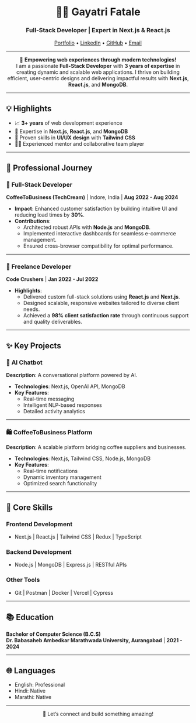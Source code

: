 <div align="center">
  
# 👩‍💻 Gayatri Fatale  
### **Full-Stack Developer | Expert in Next.js & React.js**

[Portfolio](https://gayatrifatale.vercel.app/) • [LinkedIn](https://www.linkedin.com/in/gayatri-f-66b85b247/) • [GitHub](https://github.com/fatalegayatri) • [Email](mailto:fatalegayatri24@gmail.com)

---

🌟 **Empowering web experiences through modern technologies!**  
I am a passionate **Full-Stack Developer** with **3 years of expertise** in creating dynamic and scalable web applications. I thrive on building efficient, user-centric designs and delivering impactful results with **Next.js**, **React.js**, and **MongoDB**.

</div>

---

## 💡 **Highlights**  

- 📈 **3+ years** of web development experience  
- 🚀 Expertise in **Next.js**, **React.js**, and **MongoDB**  
- 🎨 Proven skills in **UI/UX design** with **Tailwind CSS**  
- 👩‍🏫 Experienced mentor and collaborative team player  

---

## 🔧 **Professional Journey**

### 🚀 **Full-Stack Developer**  
**CoffeeToBusiness (TechCream)** | Indore, India | **Aug 2022 - Aug 2024**  
- **Impact**: Enhanced customer satisfaction by building intuitive UI and reducing load times by **30%**.  
- **Contributions**:  
  - Architected robust APIs with **Node.js** and **MongoDB**.  
  - Implemented interactive dashboards for seamless e-commerce management.  
  - Ensured cross-browser compatibility for optimal performance.

---

### 🎯 **Freelance Developer**  
**Code Crushers** | **Jan 2022 - Jul 2022**  
- **Highlights**:  
  - Delivered custom full-stack solutions using **React.js** and **Next.js**.  
  - Designed scalable, responsive websites tailored to diverse client needs.  
  - Achieved a **98% client satisfaction rate** through continuous support and quality deliverables.  

---

## ✨ **Key Projects**

### 💬 **AI Chatbot**  
**Description**: A conversational platform powered by AI.  
- **Technologies**: Next.js, OpenAI API, MongoDB  
- **Key Features**:  
  - Real-time messaging  
  - Intelligent NLP-based responses  
  - Detailed activity analytics  

---

### 🛍️ **CoffeeToBusiness Platform**  
**Description**: A scalable platform bridging coffee suppliers and businesses.  
- **Technologies**: Next.js, Tailwind CSS, Node.js, MongoDB  
- **Key Features**:  
  - Real-time notifications  
  - Dynamic inventory management  
  - Optimized search functionality  

---

## 💼 **Core Skills**  

### **Frontend Development**  
- Next.js | React.js | Tailwind CSS | Redux | TypeScript  

### **Backend Development**  
- Node.js | MongoDB | Express.js | RESTful APIs  

### **Other Tools**  
- Git | Postman | Docker | Vercel | Cypress  

---

## 📚 **Education**  

**Bachelor of Computer Science (B.C.S)**  
**Dr. Babasaheb Ambedkar Marathwada University, Aurangabad** | **2021 - 2024**

---

## 🌐 **Languages**  
- English: Professional  
- Hindi: Native  
- Marathi: Native  

---

<div align="center">  
🔗 Let’s connect and build something amazing!  
</div>
